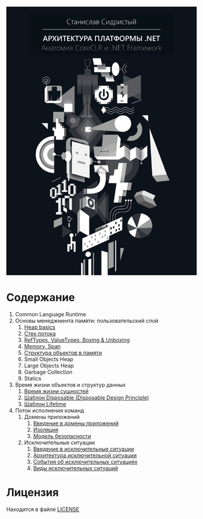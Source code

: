 ![](../../bin/BookCover-ru.png)

# Содержание

  1. Common Language Runtime
  1. Основы менеджмента памяти: пользовательский слой
      1. [Heap basics](./MemoryManagementBasics.md)
      1. [Стек потока](./ThreadStack.md)
      1. [RefTypes, ValueTypes, Boxing & Unboxing](./ReferenceTypesVsValueTypes.md)
      1. [Memory, Span](./MemorySpan.md)
      1. [Структура объектов в памяти](./ObjectsStructure.md)
      1. Small Objects Heap
      1. Large Objects Heap
      1. Garbage Collection
      1. Statics
  1. Время жизни объектов и структур данных
      1. [Время жизни сущностей](./LifetimeManagement/1-EntitiesLifetime.md)
      1. [Шаблон Disposable (Disposable Design Principle)](./LifetimeManagement/2-Disposable.md)
      1. [Шаблон Lifetime](./LifetimeManagement/3-Lifetime.md)
  1. Поток исполнения команд
      1. Домены приложений
          1. [Введение в домены приложений](./AppDomains/1-AppDomains-Intro.md)
          1. [Изоляция](./AppDomains/2-AppDomains-Isolation.md)
          1. [Модель безопасности](./AppDomains/3-AppDomains-Security.md)
      1. Исключительные ситуации
          1. [Введение в исключительные ситуации](./ExceptionalFlow/1-Exceptions-Intro.md)
          1. [Архитектура исключительной ситуации](./ExceptionalFlow/2-Exceptions-Architecture.md)
          1. [События об исключительных ситуациях](./ExceptionalFlow/3-Exceptions-Events.md)
          1. [Виды исключительных ситуаций](./ExceptionalFlow/4-Exceptions-Types.md)

# Лицензия

Находится в файле [LICENSE](../../LICENSE)